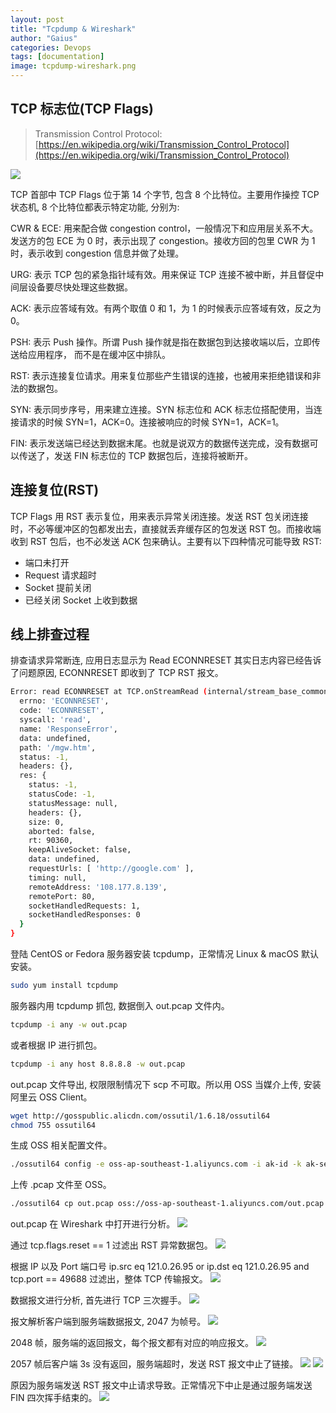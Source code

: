 ```yaml
---
layout: post
title: "Tcpdump & Wireshark"
author: "Gaius"
categories: Devops
tags: [documentation]
image: tcpdump-wireshark.png
---
```


## TCP 标志位(TCP Flags)

> Transmission Control Protocol: [https://en.wikipedia.org/wiki/Transmission_Control_Protocol](https://en.wikipedia.org/wiki/Transmission_Control_Protocol)

![](https://tva1.sinaimg.cn/large/0081Kckwgy1gkelu9itx8j30vc0dgjtn.jpg)

TCP 首部中 TCP Flags 位于第 14 个字节, 包含 8 个比特位。主要用作操控 TCP 状态机, 8 个比特位都表示特定功能, 分别为:

CWR & ECE: 用来配合做 congestion control，一般情况下和应用层关系不大。发送方的包 ECE 为 0 时，表示出现了 congestion。接收方回的包里 CWR 为 1 时，表示收到 congestion 信息并做了处理。

URG: 表示 TCP 包的紧急指针域有效。用来保证 TCP 连接不被中断，并且督促中间层设备要尽快处理这些数据。

ACK: 表示应答域有效。有两个取值 0 和 1，为 1 的时候表示应答域有效，反之为 0。

PSH: 表示 Push 操作。所谓 Push 操作就是指在数据包到达接收端以后，立即传送给应用程序， 而不是在缓冲区中排队。

RST: 表示连接复位请求。用来复位那些产生错误的连接，也被用来拒绝错误和非法的数据包。

SYN: 表示同步序号，用来建立连接。SYN 标志位和 ACK 标志位搭配使用，当连接请求的时候 SYN=1，ACK=0。连接被响应的时候 SYN=1，ACK=1。

FIN: 表示发送端已经达到数据末尾。也就是说双方的数据传送完成，没有数据可以传送了，发送 FIN 标志位的 TCP 数据包后，连接将被断开。

## 连接复位(RST)

TCP Flags 用 RST 表示复位，用来表示异常关闭连接。发送 RST 包关闭连接时，不必等缓冲区的包都发出去，直接就丢弃缓存区的包发送 RST 包。而接收端收到 RST 包后，也不必发送 ACK 包来确认。主要有以下四种情况可能导致 RST:

- 端口未打开
- Request 请求超时
- Socket 提前关闭
- 已经关闭 Socket 上收到数据

## 线上排查过程

排查请求异常断连, 应用日志显示为 Read ECONNRESET 其实日志内容已经告诉了问题原因, ECONNRESET 即收到了 TCP RST 报文。

```bash
Error: read ECONNRESET at TCP.onStreamRead (internal/stream_base_commons.js:200:27) {
  errno: 'ECONNRESET',
  code: 'ECONNRESET',
  syscall: 'read',
  name: 'ResponseError',
  data: undefined,
  path: '/mgw.htm',
  status: -1,
  headers: {},
  res: {
    status: -1,
    statusCode: -1,
    statusMessage: null,
    headers: {},
    size: 0,
    aborted: false,
    rt: 90360,
    keepAliveSocket: false,
    data: undefined,
    requestUrls: [ 'http://google.com' ],
    timing: null,
    remoteAddress: '108.177.8.139',
    remotePort: 80,
    socketHandledRequests: 1,
    socketHandledResponses: 0
  }
}
```

登陆 CentOS or Fedora 服务器安装 tcpdump，正常情况 Linux & macOS 默认安装。

```bash
sudo yum install tcpdump
```

服务器内用 tcpdump 抓包, 数据倒入 out.pcap 文件内。

```bash
tcpdump -i any -w out.pcap
```

或者根据 IP 进行抓包。

```bash
tcpdump -i any host 8.8.8.8 -w out.pcap
```

out.pcap 文件导出, 权限限制情况下 scp 不可取。所以用 OSS 当媒介上传, 安装阿里云 OSS Client。

```bash
wget http://gosspublic.alicdn.com/ossutil/1.6.18/ossutil64
chmod 755 ossutil64
```

生成 OSS 相关配置文件。

```bash
./ossutil64 config -e oss-ap-southeast-1.aliyuncs.com -i ak-id -k ak-secret  -L CH -c ./myconfig
```

上传 .pcap 文件至 OSS。

```bash
./ossutil64 cp out.pcap oss://oss-ap-southeast-1.aliyuncs.com/out.pcap --config-file ./myconfig
```

out.pcap 在 Wireshark 中打开进行分析。
![](https://tva1.sinaimg.cn/large/0081Kckwly1gkemwv7qf7j31d90u0npf.jpg)

通过 tcp.flags.reset == 1 过滤出 RST 异常数据包。
![](https://tva1.sinaimg.cn/large/0081Kckwly1gkemyjprk4j31dh0u0446.jpg)

根据 IP 以及 Port 端口号 ip.src eq 121.0.26.95 or ip.dst eq 121.0.26.95 and tcp.port == 49688 过滤出，整体 TCP 传输报文。
![](https://tva1.sinaimg.cn/large/0081Kckwly1gken04741vj324g0lodu9.jpg)

数据报文进行分析, 首先进行 TCP 三次握手。
![](https://tva1.sinaimg.cn/large/0081Kckwly1gken1bbkytj324k0lc7j0.jpg)

报文解析客户端到服务端数据报文, 2047 为帧号。
![](https://tva1.sinaimg.cn/large/0081Kckwly1gken7kxu1vj31d90u0npd.jpg)

2048 帧，服务端的返回报文，每个报文都有对应的响应报文。
![](https://tva1.sinaimg.cn/large/0081Kckwly1gken392gbkj31d90u0gso.jpg)

2057 帧后客户端 3s 没有返回，服务端超时，发送 RST 报文中止了链接。
![](https://tva1.sinaimg.cn/large/0081Kckwly1gken40n91qj31d90u0e81.jpg)
![](https://tva1.sinaimg.cn/large/0081Kckwly1gken3y5k8mj31d90u0npd.jpg)

原因为服务端发送 RST 报文中止请求导致。正常情况下中止是通过服务端发送 FIN 四次挥手结束的。
![](https://tva1.sinaimg.cn/large/0081Kckwly1gken6d62wwj31df0u0180.jpg)
